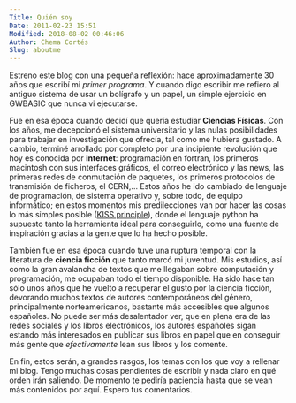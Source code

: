 ```yaml
---
Title: Quién soy
Date: 2011-02-23 15:51
Modified: 2018-08-02 00:46:06
Author: Chema Cortés
Slug: aboutme
---
```


Estreno este blog con una pequeña reflexión: hace aproximadamente 30 años que escribí mi *primer programa*. Y cuando digo escribir me refiero al antiguo sistema de usar un bolígrafo y un papel, un simple ejercicio en GWBASIC que nunca vi ejecutarse.

Fue en esa época cuando decidí que quería estudiar **Ciencias Físicas**. Con los años, me decepcionó el sistema universitario y las nulas posibilidades para trabajar en investigación que ofrecía, tal como me hubiera gustado. A cambio, terminé arrollado por completo por una incipiente revolución que hoy es conocida por **internet**: programación en fortran, los primeros macintosh con sus interfaces gráficos, el correo electrónico y las news, las primeras redes de conmutación de paquetes, los primeros protocolos de transmisión de ficheros, el CERN,... Estos años he ido cambiado de lenguaje de programación, de sistema operativo y, sobre todo, de equipo informático; en estos momentos mis predilecciones van por hacer las cosas lo más simples posible ([KISS principle](http://en.wikipedia.org/wiki/KISS_principle "KISS Principle")), donde el lenguaje python ha supuesto tanto la herramienta ideal para conseguirlo, como una fuente de inspiración gracias a la gente que lo ha hecho posible.

También fue en esa época cuando tuve una ruptura temporal con la literatura de **ciencia ficción** que tanto marcó mi juventud. Mis estudios, así como la gran avalancha de textos que me llegaban sobre computación y programación, me ocupaban todo el tiempo disponible. Ha sido hace tan sólo unos años que he vuelto a recuperar el gusto por la ciencia ficción, devorando muchos textos de autores contemporáneos del género, principalmente norteamericanos, bastante más accesibles que algunos españoles. No puede ser más desalentador ver, que en plena era de las redes sociales y los libros electrónicos, los autores españoles sigan estando más interesados en publicar sus libros en papel que en conseguir más gente que *efectivamente* lean sus libros y los comente.

En fin, estos serán, a grandes rasgos, los temas con los que voy a rellenar mi blog. Tengo muchas cosas pendientes de escribir y nada claro en qué orden irán saliendo. De momento te pediría paciencia hasta que se vean más contenidos por aquí. Espero tus comentarios.
